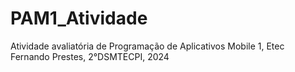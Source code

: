 # PAM1_Atividade
Atividade avaliatória de Programação de Aplicativos Mobile 1, Etec Fernando Prestes, 2°DSMTECPI, 2024
